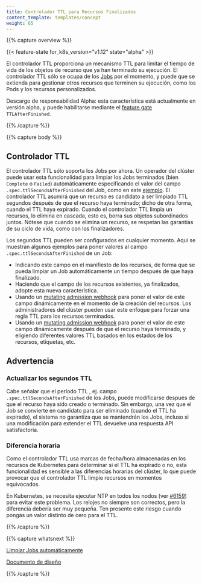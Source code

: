 ```yaml
---
title: Controlador TTL para Recursos Finalizados
content_template: templates/concept
weight: 65
---
```


{{% capture overview %}}

{{< feature-state for_k8s_version="v1.12" state="alpha" >}}

El controlador TTL proporciona un mecanismo TTL para limitar el tiempo de vida de los objetos
de recurso que ya han terminado su ejecución. El controlador TTL sólo se ocupa de los
[Jobs](/docs/concepts/workloads/controllers/jobs-run-to-completion/) por el momento,
y puede que se extienda para gestionar otros recursos que terminen su ejecución,
como los Pods y los recursos personalizados.

Descargo de responsabilidad Alpha: esta característica está actualmente en versión alpha, y puede habilitarse mediante el
[feature gate](/docs/reference/command-line-tools-reference/feature-gates/)
`TTLAfterFinished`.


{{% /capture %}}




{{% capture body %}}

## Controlador TTL

El controlador TTL sólo soporta los Jobs por ahora. Un operador del clúster puede usar esta funcionalidad para limpiar
los Jobs terminados (bien `Complete` o `Failed`) automáticamente especificando el valor del campo
`.spec.ttlSecondsAfterFinished` del Job, como en este
[ejemplo](/docs/concepts/workloads/controllers/jobs-run-to-completion/#clean-up-finished-jobs-automatically).
El controlador TTL asumirá que un recurso es candidato a ser limpiado
TTL segundos después de que el recurso haya terminado; dicho de otra forma, cuando el TTL haya expirado.
Cuando el controlador TTL limpia un recursos, lo elimina en cascada, esto es, borra
sus objetos subordinados juntos. Nótese que cuando se elimina un recurso,
se respetan las garantías de su ciclo de vida, como con los finalizadores.

Los segundos TTL pueden ser configurados en cualquier momento. Aquí se muestran algunos ejemplos para poner valores al campo
`.spec.ttlSecondsAfterFinished` de un Job:

* Indicando este campo en el manifiesto de los recursos, de forma que se pueda limpiar un Job
  automáticamente un tiempo después de que haya finalizado.
* Haciendo que el campo de los recursos existentes, ya finalizados, adopte esta nueva característica.
* Usando un [mutating admission webhook](/docs/reference/access-authn-authz/extensible-admission-controllers/#admission-webhooks)
  para poner el valor de este campo dinámicamente en el momento de la creación del recursos. Los administradores del clúster pueden
  usar este enfoque para forzar una regla TTL para los recursos terminados.
* Usando un
  [mutating admission webhook](/docs/reference/access-authn-authz/extensible-admission-controllers/#admission-webhooks)
  para poner el valor de este campo dinámicamente después de que el recurso haya terminado,
  y eligiendo diferentes valores TTL basados en los estados de los recursos, etiquetas, etc.

## Advertencia

### Actualizar los segundos TTL

Cabe señalar que el período TTL , ej. campo `.spec.ttlSecondsAfterFinished` de los Jobs,
puede modificarse después de que el recurso haya sido creado o terminado. Sin embargo, una vez
que el Job se convierte en candidato para ser eliminado (cuando el TTL ha expirado), el sistema
no garantiza que se mantendrán los Jobs, incluso si una modificación para extender el TTL
devuelve una respuesta API satisfactoria.

### Diferencia horaria

Como el controlador TTL usa marcas de fecha/hora almacenadas en los recursos de Kubernetes
para determinar si el TTL ha expirado o no, esta funcionalidad es sensible a las
diferencias horarias del clúster, lo que puede provocar que el controlador TTL limpie recursos
en momentos equivocados.

En Kubernetes, se necesita ejecutar NTP en todos los nodos
(ver [#6159](https://github.com/kubernetes/kubernetes/issues/6159#issuecomment-93844058))
para evitar este problema. Los relojes no siempre son correctos, pero la diferencia debería ser muy pequeña.
Ten presente este riesgo cuando pongas un valor distinto de cero para el TTL.

{{% /capture %}}

{{% capture whatsnext %}}

[Limpiar Jobs automáticamente](/docs/concepts/workloads/controllers/jobs-run-to-completion/#clean-up-finished-jobs-automatically)

[Documento de diseño](https://github.com/kubernetes/community/blob/master/keps/sig-apps/0026-ttl-after-finish.md)

{{% /capture %}}
